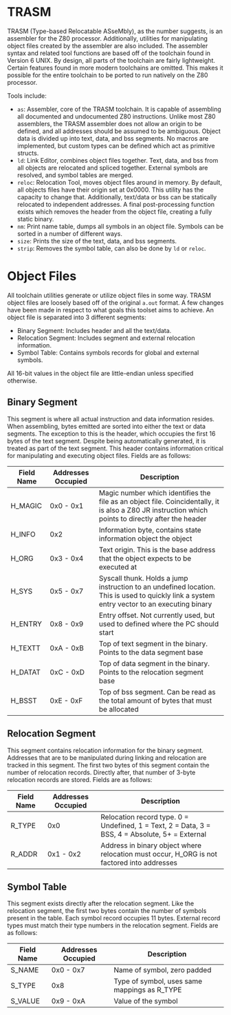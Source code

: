 # TRASM
TRASM (Type-based Relocatable ASseMbly), as the number suggests, is an assembler for the Z80 processor. Additionally, utilities for manipulating object files created by the assembler are also included. The assembler syntax and related tool functions are based off of the toolchain found in Version 6 UNIX. By design, all parts of the toolchain are fairly lightweight. Certain features found in more modern toolchains are omitted. This makes it possible for the entire toolchain to be ported to run natively on the Z80 processor. 

Tools include:
- `as`: Assembler, core of the TRASM toolchain. It is capable of assembling all documented and undocumented Z80 instructions. Unlike most Z80 assemblers, the TRASM assembler does not allow an origin to be defined, and all addresses should be assumed to be ambiguous. Object data is divided up into text, data, and bss segments. No macros are implemented, but custom types can be defined which act as primitive structs. 
- `ld`: Link Editor, combines object files together. Text, data, and bss from all objects are relocated and spliced together. External symbols are resolved, and symbol tables are merged.
- `reloc`: Relocation Tool, moves object files around in memory. By default, all objects files have their origin set at 0x0000. This utility has the capacity to change that. Additionally, text/data or bss can be statically relocated to independent addresses. A final post-processing function exists which removes the header from the object file, creating a fully static binary.
- `nm`: Print name table, dumps all symbols in an object file. Symbols can be sorted in a number of different ways.
- `size`: Prints the size of the text, data, and bss segments.
- `strip`: Removes the symbol table, can also be done by `ld` or `reloc`.

# Object Files
All toolchain utilities generate or utilize object files in some way. TRASM object files are loosely based off of the original `a.out` format. A few changes have been made in respect to what goals this toolset aims to achieve. An object file is separated into 3 different segments:

- Binary Segment: Includes header and all the text/data.
- Relocation Segment: Includes segment and external relocation information.
- Symbol Table: Contains symbols records for global and external symbols.

All 16-bit values in the object file are little-endian unless specified otherwise.

## Binary Segment
This segment is where all actual instruction and data information resides. When assembling, bytes emitted are sorted into either the text or data segments. The exception to this is the header, which occupies the first 16 bytes of the text segment. Despite being automatically generated, it is treated as part of the text segment. This header contains information critical for manipulating and executing object files. Fields are as follows:

| Field Name | Addresses Occupied | Description |
| ---------- | ------------------ | ----------- |
| H_MAGIC    | 0x0 - 0x1          | Magic number which identifies the file as an object file. Coincidentally, it is also a Z80 JR instruction which points to directly after the header |
| H_INFO     | 0x2                | Information byte, contains state information object the object |
| H_ORG      | 0x3 - 0x4          | Text origin. This is the base address that the object expects to be executed at |
| H_SYS      | 0x5 - 0x7          | Syscall thunk. Holds a jump instruction to an undefined location. This is used to quickly link a system entry vector to an executing binary |
| H_ENTRY    | 0x8 - 0x9          | Entry offset. Not currently used, but used to defined where the PC should start |
| H_TEXTT    | 0xA - 0xB          | Top of text segment in the binary. Points to the data segment base |
| H_DATAT    | 0xC - 0xD          | Top of data segment in the binary. Points to the relocation segment base |
| H_BSST     | 0xE - 0xF          | Top of bss segment. Can be read as the total amount of bytes that must be allocated |

## Relocation Segment
This segment contains relocation information for the binary segment. Addresses that are to be manipulated during linking and relocation are tracked in this segment. The first two bytes of this segment contain the number of relocation records. Directly after, that number of 3-byte relocation records are stored. Fields are as follows:

| Field Name | Addresses Occupied | Description |
| ---------- | ------------------ | ----------- |
| R_TYPE     | 0x0                | Relocation record type. 0 = Undefined, 1 = Text, 2 = Data, 3 = BSS, 4 = Absolute, 5+ = External|
| R_ADDR     | 0x1 - 0x2          | Address in binary object where relocation must occur, H_ORG is not factored into addresses 

## Symbol Table
This segment exists directly after the relocation segment. Like the relocation segment, the first two bytes contain the number of symbols present in the table. Each symbol record occupies 11 bytes. External record types must match their type numbers in the relocation segment. Fields are as follows:

| Field Name | Addresses Occupied | Description |
| ---------- | ------------------ | ----------- |
| S_NAME     | 0x0 - 0x7          | Name of symbol, zero padded |
| S_TYPE     | 0x8                | Type of symbol, uses same mappings as R_TYPE |
| S_VALUE    | 0x9 - 0xA          | Value of the symbol |

